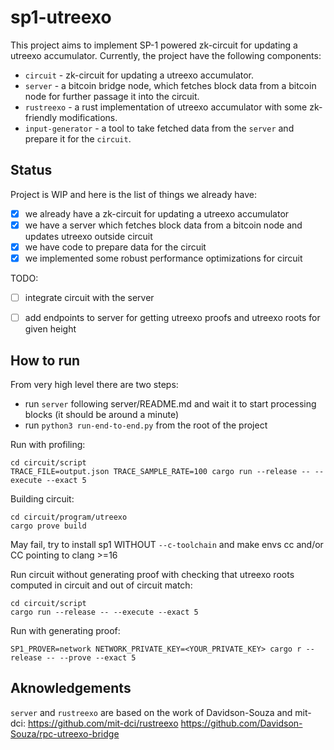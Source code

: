 # sp1-utreexo

This project aims to implement SP-1 powered zk-circuit for updating a utreexo accumulator. Currently, the project have the following components:

- `circuit` - zk-circuit for updating a utreexo accumulator.
- `server` - a bitcoin bridge node, which fetches block data from a bitcoin node for further passage it into the circuit.
- `rustreexo` - a rust implementation of utreexo accumulator with some zk-friendly modifications.
- `input-generator` - a tool to take fetched data from the `server` and prepare it for the `circuit`.

## Status

Project is WIP and here is the list of things we already have:

- [x] we already have a zk-circuit for updating a utreexo accumulator
- [x] we have a server which fetches block data from a bitcoin node and updates utreexo outside circuit
- [x] we have code to prepare data for the circuit
- [x] we implemented some robust performance optimizations for circuit

TODO:
- [ ] integrate circuit with the server
- [ ] add endpoints to server for getting utreexo proofs and utreexo roots for given height 


## How to run

From very high level there are two steps:
- run `server` following server/README.md and wait it to start processing blocks (it should be around a minute)
- run `python3 run-end-to-end.py` from the root of the project

Run with profiling:
```
cd circuit/script
TRACE_FILE=output.json TRACE_SAMPLE_RATE=100 cargo run --release -- --execute --exact 5
```

Building circuit:
```
cd circuit/program/utreexo
cargo prove build
```
May fail, try to install sp1 WITHOUT `--c-toolchain` and make envs cc and/or CC pointing to clang >=16

Run circuit without generating proof with checking that utreexo roots computed in circuit and out of circuit match:
```
cd circuit/script
cargo run --release -- --execute --exact 5
```
Run with generating proof:
```
SP1_PROVER=network NETWORK_PRIVATE_KEY=<YOUR_PRIVATE_KEY> cargo r --release -- --prove --exact 5
```

## Aknowledgements
`server` and `rustreexo` are based on the work of Davidson-Souza and mit-dci:
https://github.com/mit-dci/rustreexo
https://github.com/Davidson-Souza/rpc-utreexo-bridge
